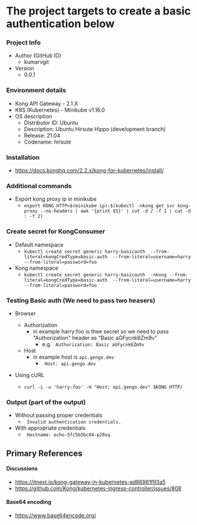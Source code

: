 # The project targets to create a basic authentication below

### Project Info
* Author (GitHub ID)
    * kumarvgit
* Version
    * 0.0.1

### Environment details
* Kong API Gateway - 2.1.X
* K8S (Kubernetes) - Minikube v1.16.0
* OS description
    * Distributor ID:	Ubuntu
    * Description:	Ubuntu Hirsute Hippo (development branch)
    * Release:	21.04
    * Codename:	hirsute

### Installation
* https://docs.konghq.com/2.2.x/kong-for-kubernetes/install/

### Additional commands
* Export kong proxy ip in minikube
    * ```export KONG_HTTP=$(minikube ip):$(kubectl -nkong get svc kong-proxy --no-headers | awk '{print $5}' | cut -d / -f 1 | cut -d : -f 2)```


### Create secret for KongConsumer
* Default namespace 
    * ```kubectl create secret generic harry-basicauth  --from-literal=kongCredType=basic-auth  --from-literal=username=harry --from-literal=password=foo```
* Kong namespace
    * ```kubectl create secret generic harry-basicauth  -nkong --from-literal=kongCredType=basic-auth  --from-literal=username=harry --from-literal=password=foo```

### Testing Basic auth (We need to pass two heasers)
* Browser
    * Authorization
        * in example harry:foo is thee secret so we need to pass "Authorization" header as "Basic   aGFycnk6Zm9v"
            * e.g. ``` Authorization: Basic aGFycnk6Zm9v```
    * Host
        * in example host is ``` api.gengo.dev ```
            * ``` Host: api.gengo.dev```

* Using cURL
    * ``` curl -i -u 'harry:foo' -H "Host: api.gengo.dev" $KONG_HTTP/ ```

### Output (part of the output)
* Without passing proper credentials
    * ``` Invalid authentication credentials.```
* With appropriate credentials
    * ``` Hostname: echo-5fc5b5bc84-p28sq```

## Primary References 
#### Discussions
* https://itnext.io/kong-gateway-in-kubernetes-ad86981f93a5
* https://github.com/Kong/kubernetes-ingress-controller/issues/808

#### Base64 encoding
* https://www.base64encode.org/